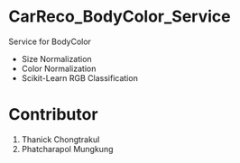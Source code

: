 # CarReco_BodyColor_Service
Service for BodyColor

- Size Normalization
- Color Normalization
- Scikit-Learn RGB Classification

# Contributor
1. Thanick Chongtrakul
2. Phatcharapol Mungkung
